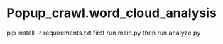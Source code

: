 # Popup_crawl.word_cloud_analysis
pip install -r requirements.txt
first run main.py
then run analyze.py
